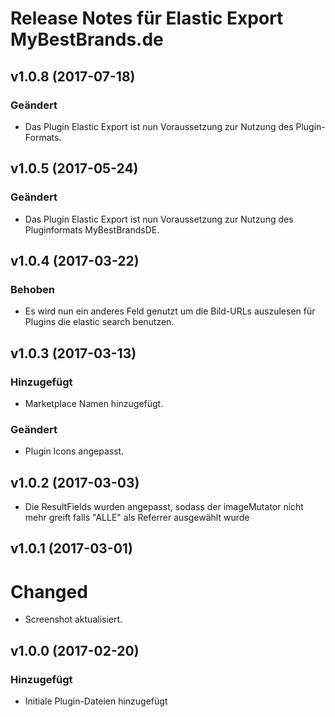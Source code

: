 # Release Notes für Elastic Export MyBestBrands.de

## v1.0.8 (2017-07-18)  

### Geändert
- Das Plugin Elastic Export ist nun Voraussetzung zur Nutzung des Plugin-Formats.

## v1.0.5 (2017-05-24)

### Geändert
- Das Plugin Elastic Export ist nun Voraussetzung zur Nutzung des Pluginformats MyBestBrandsDE.

## v1.0.4 (2017-03-22)

### Behoben
- Es wird nun ein anderes Feld genutzt um die Bild-URLs auszulesen für Plugins die elastic search benutzen.

## v1.0.3 (2017-03-13)

### Hinzugefügt
- Marketplace Namen hinzugefügt.

### Geändert
- Plugin Icons angepasst.

## v1.0.2 (2017-03-03)
- Die ResultFields wurden angepasst, sodass der imageMutator nicht mehr greift falls "ALLE" als Referrer ausgewählt wurde

## v1.0.1 (2017-03-01)

# Changed
- Screenshot aktualisiert.

## v1.0.0 (2017-02-20)

### Hinzugefügt
- Initiale Plugin-Dateien hinzugefügt